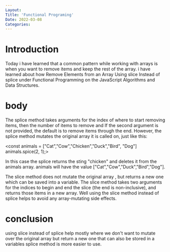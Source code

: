 ```yaml
---
Layout:
Title: 'Functional Programing'
Date: 2022-03-08
Categories:
---
```


# Introduction

Today i have learned that a common pattern while working with arrays is when you want to remove 
items and keep the rest of the array. i have learned about how
Remove Elements from an Array Using slice Instead of splice 
under Functional Programming on the JavaScript 
Algorithms and Data Structures.


# body

The splice method takes arguments for the index of where to start removing items, then the 
number of items to remove and If the second argument is not provided, the default is to 
remove items through the end. However, the splice method mutates the original array it is called on,
just like this:

<const animals = ["Cat","Cow","Chicken","Duck","Bird", "Dog"]
animals.spice(2, 1);>

In this case the splice returns the sting "chicken" and deletes it from the animals
array. animals will have the value ["Cat","Cow","Duck","Bird","Dog"].

The slice method does not mutate the original array , but returns a new one which can be saved into 
a variable.
The slice method takes two arguments for the indices to begin and end the 
slice (the end is non-inclusive), and returns those items in a new array. 
Well using the slice method instead of splice helps to avoid any array-mutating side effects.


# conclusion

using slice instead of splice help mostly where we don't want to mutate over the original
array but return a new one that can also be stored in a variables
splice method is more easier to use.
